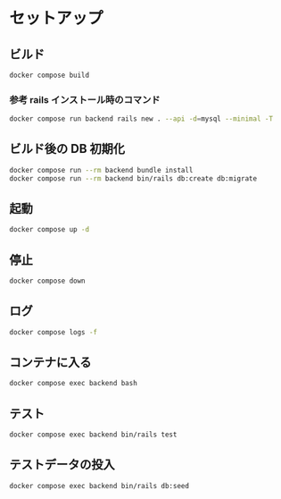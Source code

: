 # セットアップ

## ビルド

```sh
docker compose build
```

### 参考 rails インストール時のコマンド

```sh
docker compose run backend rails new . --api -d=mysql --minimal -T
```

## ビルド後の DB 初期化

```sh
docker compose run --rm backend bundle install
docker compose run --rm backend bin/rails db:create db:migrate
```

## 起動

```sh
docker compose up -d
```

## 停止

```sh
docker compose down
```

## ログ

```sh
docker compose logs -f
```

## コンテナに入る

```sh
docker compose exec backend bash
```

## テスト

```sh
docker compose exec backend bin/rails test
```

## テストデータの投入

```sh
docker compose exec backend bin/rails db:seed
```
